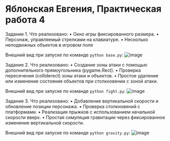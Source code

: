 # Яблонская Евгения, Практическая работа 4

Задание 1.
Что реализовано:
• Окно игры фиксированного размера.
• Персонаж, управляемый стрелками на клавиатуре.
• Несколько неподвижных объектов в игровом поле

Внешний вид при запуске по команде ```python base.py```:
![image](https://github.com/user-attachments/assets/a7439259-0b5f-46af-bd67-2bc9efb6c834)

Задание 2.
Что реализовано:
• Создание зоны атаки с помощью дополнительного прямоугольника (pygame.Rect).
• Проверка пересечения (colliderect) зоны атаки и объектов.
• Простое удаление или изменение состояния объектов при столкновении с зоной атаки.

Внешний вид при запуске по команде ```python fight.py```:
![image](https://github.com/user-attachments/assets/5386edcf-2e49-45b8-be5a-18c655dbb5f6)

Задание 3.
Что реализовано:
• Добавление вертикальной скорости и обновление позиции персонажа.
• Проверка столкновений с платформами.
• Реализация прыжков с использованием начальной скорости вверх.
• Простая симуляция гравитации через фиксированное изменение вертикальной скорости.

Внешний вид при запуске по команде ```python gravity.py```:
![image](https://github.com/user-attachments/assets/e6b7eff9-2a98-425d-b50f-85959fae985e)

